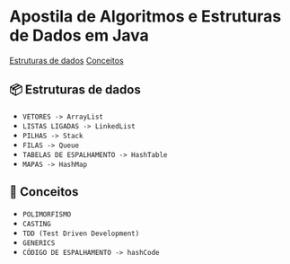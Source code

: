 <h1>
  Apostila de Algoritmos e Estruturas de Dados em Java
</h1>

<p>
  <a href='#data-structures'>Estruturas de dados</a>
  <a href='#concepts'>Conceitos</a>
</p>

<h2 id="data-structures">
  📦 Estruturas de dados
</h2>

- ``VETORES -> ArrayList``
- ``LISTAS LIGADAS -> LinkedList``
- ``PILHAS -> Stack``
- ``FILAS -> Queue``
- ``TABELAS DE ESPALHAMENTO -> HashTable``
- ``MAPAS -> HashMap``

<h2 id="concepts">
  📌 Conceitos
</h2>

- ``POLIMORFISMO``
- ``CASTING``
- ``TDD (Test Driven Development)``
- ``GENERICS``
- ``CÓDIGO DE ESPALHAMENTO -> hashCode``
